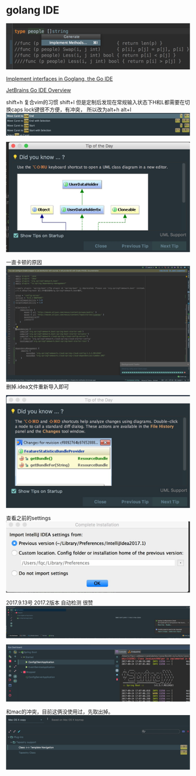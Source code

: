 # golang IDE
![-w600](media/15045117374510.jpg)

[Implement interfaces in Goglang, the Go IDE](https://www.youtube.com/watch?v=dN1KOz_cDn0)

[JetBrains Go IDE Overview](https://www.youtube.com/watch?v=o3igXAE9eDo)

shift+h 复合vim的习惯 shift+l
但是定制后发现在常规输入状态下H和L都需要在切换caps lock键很不方便，有冲突，
所以改为alt+h alt+l
![](media/15046797321855.png)

![](media/15062335283512.jpg)

一直卡顿的原因
![](media/15062341668722.jpg)
删掉.idea文件重新导入即可

![](media/15062353722078.jpg)

查看之前的settings
![](media/15062358536213.jpg)


2017.9.13号 2017.2版本 自动检测 很赞
![](media/15062420020981.jpg)


![](media/15062440546648.jpg)

和mac的冲突，目前这俩没使用过，先取出掉。
![](media/15062622676702.jpg)


